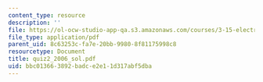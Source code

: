 ```yaml
---
content_type: resource
description: ''
file: https://ol-ocw-studio-app-qa.s3.amazonaws.com/courses/3-15-electrical-optical-magnetic-materials-and-devices-fall-2006/bbc013663892badce2e11d317abf5dba_quiz2_2006_sol.pdf
file_type: application/pdf
parent_uid: 8c63253c-fa7e-20bb-9980-8f81175998c8
resourcetype: Document
title: quiz2_2006_sol.pdf
uid: bbc01366-3892-badc-e2e1-1d317abf5dba
---
```

